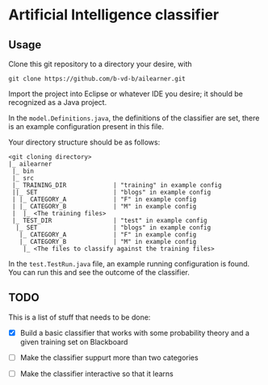 # Artificial Intelligence classifier

## Usage
Clone this git repository to a directory your desire, with
```
git clone https://github.com/b-vd-b/ailearner.git
```
Import the project into Eclipse or whatever IDE you desire; it should be recognized as a Java project.

In the `model.Definitions.java`, the definitions of the classifier are set, there is an example configuration present in this file.

Your directory structure should be as follows:
```
<git cloning directory>
|_ ailearner
 |_ bin
 |_ src
 |_ TRAINING_DIR             | "training" in example config
 ||_ SET                     | "blogs" in example config
 | |_ CATEGORY_A             | "F" in example config
 | |_ CATEGORY_B             | "M" in example config
 |  |_ <The training files>
 |_ TEST_DIR                 | "test" in example config
  |_ SET                     | "blogs" in example config
   |_ CATEGORY_A             | "F" in example config
   |_ CATEGORY_B             | "M" in example config
    |_ <The files to classify against the training files>
```

In the `test.TestRun.java` file, an example running configuration is found. You can run this and see the outcome of the classifier.

## TODO
This is a list of stuff that needs to be done:
- [x] Build a basic classifier that works with some probability theory and a given training set on Blackboard 
- [ ] Make the classifier suppurt more than two categories
- [ ] Make the classifier interactive so that it learns

